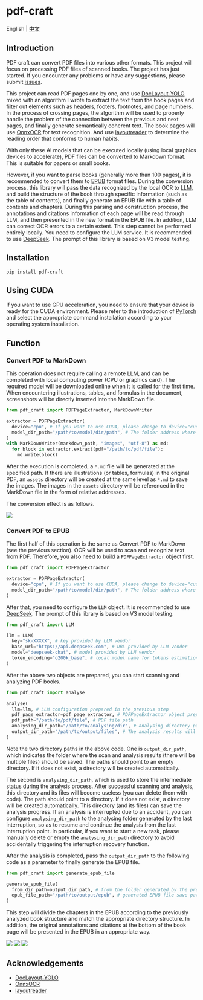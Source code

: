 # pdf-craft

English | [中文](./README_zh-CN.md)

## Introduction

PDF craft can convert PDF files into various other formats. This project will focus on processing PDF files of scanned books. The project has just started. If you encounter any problems or have any suggestions, please submit [issues](https://github.com/oomol-lab/pdf-craft/issues).

This project can read PDF pages one by one, and use [DocLayout-YOLO](https://github.com/opendatalab/DocLayout-YOLO) mixed with an algorithm I wrote to extract the text from the book pages and filter out elements such as headers, footers, footnotes, and page numbers. In the process of crossing pages, the algorithm will be used to properly handle the problem of the connection between the previous and next pages, and finally generate semantically coherent text. The book pages will use [OnnxOCR](https://github.com/jingsongliujing/OnnxOCR) for text recognition. And use [layoutreader](https://github.com/ppaanngggg/layoutreader) to determine the reading order that conforms to human habits.

With only these AI models that can be executed locally (using local graphics devices to accelerate), PDF files can be converted to Markdown format. This is suitable for papers or small books.

However, if you want to parse books (generally more than 100 pages), it is recommended to convert them to [EPUB](https://en.wikipedia.org/wiki/EPUB) format files. During the conversion process, this library will pass the data recognized by the local OCR to [LLM](https://en.wikipedia.org/wiki/Large_language_model), and build the structure of the book through specific information (such as the table of contents), and finally generate an EPUB file with a table of contents and chapters. During this parsing and construction process, the annotations and citations information of each page will be read through LLM, and then presented in the new format in the EPUB file. In addition, LLM can correct OCR errors to a certain extent. This step cannot be performed entirely locally. You need to configure the LLM service. It is recommended to use [DeepSeek](https://www.deepseek.com/). The prompt of this library is based on V3 model testing.

## Installation

```shell
pip install pdf-craft
```

## Using CUDA

If you want to use GPU acceleration, you need to ensure that your device is ready for the CUDA environment. Please refer to the introduction of [PyTorch](https://pytorch.org/get-started/locally/) and select the appropriate command installation according to your operating system installation.

## Function

### Convert PDF to MarkDown

This operation does not require calling a remote LLM, and can be completed with local computing power (CPU or graphics card). The required model will be downloaded online when it is called for the first time. When encountering illustrations, tables, and formulas in the document, screenshots will be directly inserted into the MarkDown file.

```python
from pdf_craft import PDFPageExtractor, MarkDownWriter

extractor = PDFPageExtractor(
  device="cpu", # If you want to use CUDA, please change to device="cuda:0" format.
  model_dir_path="/path/to/model/dir/path", # The folder address where the AI ​​model is downloaded and installed
)
with MarkDownWriter(markdown_path, "images", "utf-8") as md:
  for block in extractor.extract(pdf="/path/to/pdf/file"):
    md.write(block)
```

After the execution is completed, a `*.md` file will be generated at the specified path. If there are illustrations (or tables, formulas) in the original PDF, an `assets` directory will be created at the same level as `*.md` to save the images. The images in the `assets` directory will be referenced in the MarkDown file in the form of relative addresses.

The conversion effect is as follows.

![](docs/images/pdf2md.png)

### Convert PDF to EPUB

The first half of this operation is the same as Convert PDF to MarkDown (see the previous section). OCR will be used to scan and recognize text from PDF. Therefore, you also need to build a `PDFPageExtractor` object first.

```python
from pdf_craft import PDFPageExtractor

extractor = PDFPageExtractor(
  device="cpu", # If you want to use CUDA, please change to device="cuda:0" format.
  model_dir_path="/path/to/model/dir/path", # The folder address where the AI ​​model is downloaded and installed
)
```

After that, you need to configure the `LLM` object. It is recommended to use [DeepSeek](https://www.deepseek.com/). The prompt of this library is based on V3 model testing.

```python
from pdf_craft import LLM

llm = LLM(
  key="sk-XXXXX", # key provided by LLM vendor
  base_url="https://api.deepseek.com", # URL provided by LLM vendor
  model="deepseek-chat", # model provided by LLM vendor
  token_encoding="o200k_base", # local model name for tokens estimation (not related to LLM, if you don't care, keep "o200k_base")
)
```

After the above two objects are prepared, you can start scanning and analyzing PDF books.

```python
from pdf_craft import analyse

analyse(
  llm=llm, # LLM configuration prepared in the previous step
  pdf_page_extractor=pdf_page_extractor, # PDFPageExtractor object prepared in the previous step
  pdf_path="/path/to/pdf/file", # PDF file path
  analysing_dir_path="/path/to/analysing/dir", # analysing directory path
  output_dir_path="/path/to/output/files", # The analysis results will be written to this directory
)
```

Note the two directory paths in the above code. One is `output_dir_path`, which indicates the folder where the scan and analysis results (there will be multiple files) should be saved. The paths should point to an empty directory. If it does not exist, a directory will be created automatically.

The second is `analysing_dir_path`, which is used to store the intermediate status during the analysis process. After successful scanning and analysis, this directory and its files will become useless (you can delete them with code). The path should point to a directory. If it does not exist, a directory will be created automatically. This directory (and its files) can save the analysis progress. If an analysis is interrupted due to an accident, you can configure `analysing_dir_path` to the analysing folder generated by the last interruption, so as to resume and continue the analysis from the last interruption point. In particular, if you want to start a new task, please manually delete or empty the `analysing_dir_path` directory to avoid accidentally triggering the interruption recovery function.

After the analysis is completed, pass the `output_dir_path` to the following code as a parameter to finally generate the EPUB file.

```python
from pdf_craft import generate_epub_file

generate_epub_file(
  from_dir_path=output_dir_path, # from the folder generated by the previous step
  epub_file_path="/path/to/output/epub", # generated EPUB file save path
)
```

This step will divide the chapters in the EPUB according to the previously analyzed book structure and match the appropriate directory structure. In addition, the original annotations and citations at the bottom of the book page will be presented in the EPUB in an appropriate way.

![](docs/images/pdf2epub.png)
![](docs/images/epub-tox.png)
![](docs/images/epub-citations.png)

## Acknowledgements

- [DocLayout-YOLO](https://github.com/opendatalab/DocLayout-YOLO)
- [OnnxOCR](https://github.com/jingsongliujing/OnnxOCR)
- [layoutreader](https://github.com/ppaanngggg/layoutreader)